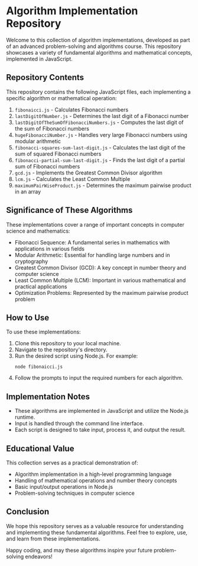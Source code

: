 # Algorithm Implementation Repository

Welcome to this collection of algorithm implementations, developed as part of an advanced problem-solving and algorithms course. This repository showcases a variety of fundamental algorithms and mathematical concepts, implemented in JavaScript.

## Repository Contents

This repository contains the following JavaScript files, each implementing a specific algorithm or mathematical operation:

1. `fibonaicci.js` - Calculates Fibonacci numbers
2. `lastDigitOfNumber.js` - Determines the last digit of a Fibonacci number
3. `lastDigitOfTheSumOfFibonacciNumbers.js` - Computes the last digit of the sum of Fibonacci numbers
4. `hugeFibonacciNumber.js` - Handles very large Fibonacci numbers using modular arithmetic
5. `fibonacci-squares-sum-last-digit.js` - Calculates the last digit of the sum of squared Fibonacci numbers
6. `fibonacci-partial-sum-last-digit.js` - Finds the last digit of a partial sum of Fibonacci numbers
7. `gcd.js` - Implements the Greatest Common Divisor algorithm
8. `lcm.js` - Calculates the Least Common Multiple
9. `maximumPairWiseProduct.js` - Determines the maximum pairwise product in an array

## Significance of These Algorithms

These implementations cover a range of important concepts in computer science and mathematics:

- Fibonacci Sequence: A fundamental series in mathematics with applications in various fields
- Modular Arithmetic: Essential for handling large numbers and in cryptography
- Greatest Common Divisor (GCD): A key concept in number theory and computer science
- Least Common Multiple (LCM): Important in various mathematical and practical applications
- Optimization Problems: Represented by the maximum pairwise product problem

## How to Use

To use these implementations:

1. Clone this repository to your local machine.
2. Navigate to the repository's directory.
3. Run the desired script using Node.js. For example:
   ```
   node fibonaicci.js
   ```
4. Follow the prompts to input the required numbers for each algorithm.

## Implementation Notes

- These algorithms are implemented in JavaScript and utilize the Node.js runtime.
- Input is handled through the command line interface.
- Each script is designed to take input, process it, and output the result.

## Educational Value

This collection serves as a practical demonstration of:
- Algorithm implementation in a high-level programming language
- Handling of mathematical operations and number theory concepts
- Basic input/output operations in Node.js
- Problem-solving techniques in computer science

## Conclusion

We hope this repository serves as a valuable resource for understanding and implementing these fundamental algorithms. Feel free to explore, use, and learn from these implementations.

Happy coding, and may these algorithms inspire your future problem-solving endeavors!
